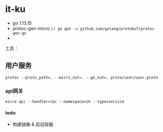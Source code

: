 # it-ku

- go 1.13.15
- protoc-gen-micro   `// go get -u github.com/golang/protobuf/protoc-gen-go`
- 
工具：



## 用户服务

```shell
protoc --proto_path=. --micro_out=. --go_out=. proto/user/user.proto
```


### api网关

```shell
micro api --handler=rpc --namespace=ik --type=service
```

#### todo:

- 构建镜像 & 启动容器